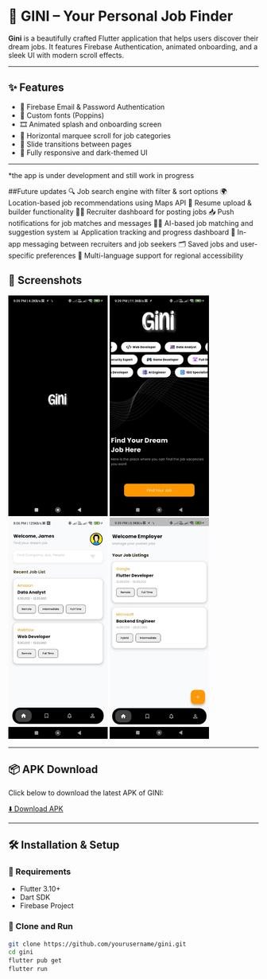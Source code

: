 # 🚀 GINI – Your Personal Job Finder

**Gini** is a beautifully crafted Flutter application that helps users discover their dream jobs. It features Firebase Authentication, animated onboarding, and a sleek UI with modern scroll effects.

---

## ✨ Features

- 🔐 Firebase Email & Password Authentication
- 🎨 Custom fonts (Poppins)
- 🎞 Animated splash and onboarding screen
- 🔄 Horizontal marquee scroll for job categories
- 🧭 Slide transitions between pages
- 📱 Fully responsive and dark-themed UI

---
*the app is under development and still work in progress

##Future updates
🔍 Job search engine with filter & sort options
🌍 Location-based job recommendations using Maps API
📝 Resume upload & builder functionality
🧑‍💼 Recruiter dashboard for posting jobs
📥 Push notifications for job matches and messages
🕵️‍♂️ AI-based job matching and suggestion system
📊 Application tracking and progress dashboard
💬 In-app messaging between recruiters and job seekers
🗂 Saved jobs and user-specific preferences
🎯 Multi-language support for regional accessibility

## 📸 Screenshots

<p float="left">
  <img src="./main.png" width="200" />
  <img src="./start.png" width="200" />
  <img src="./appli.png" width="200" />
  <img src="./emp.png" width="200" />
</p>


---

## 📦 APK Download

Click below to download the latest APK of GINI:

[⬇️ Download APK](https://drive.google.com/drive/folders/15u7GD-9kI-0trc8QkCqMnDwweroNbSo5?usp=sharing)


---

## 🛠 Installation & Setup

### 🔧 Requirements

- Flutter 3.10+
- Dart SDK
- Firebase Project

### 🧩 Clone and Run

```bash
git clone https://github.com/yourusername/gini.git
cd gini
flutter pub get
flutter run

